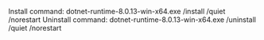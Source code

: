 Install command: dotnet-runtime-8.0.13-win-x64.exe /install /quiet /norestart
Uninstall command: dotnet-runtime-8.0.13-win-x64.exe /uninstall /quiet /norestart